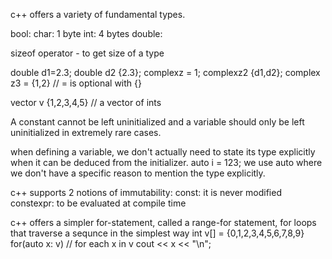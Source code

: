 c++ offers a variety of fundamental types.

bool:
char: 1 byte
int: 4 bytes
double:

sizeof operator - to get size of a type

double d1=2.3;
double d2 {2.3};
complex<double>z = 1;
complex<double>z2 {d1,d2};
complex<double> z3 = {1,2} // = is optional with {}

vector<int> v {1,2,3,4,5} // a vector of ints

A constant cannot be left uninitialized and a variable should only be
left uninitialized in extremely rare cases.

when defining a variable, we don't actually need to state its type
explicitly when it can be deduced from the initializer.
auto i = 123;
we use auto where we don't have a specific reason to mention the type
explicitly.

c++ supports 2 notions of immutability:
 const: it is never modified
 constexpr: to be evaluated at compile time

c++ offers a simpler for-statement, called a range-for statement, for
loops that traverse a sequnce in the simplest way
int v[] = {0,1,2,3,4,5,6,7,8,9}
for(auto x: v) // for each x in v
  cout << x << "\n";
